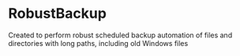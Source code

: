 # RobustBackup
Created to perform robust scheduled backup automation of files and directories with long paths, including old Windows files
